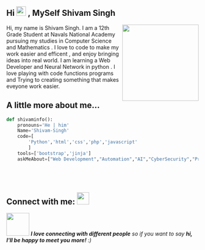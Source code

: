 <h2> Hi <img src="https://github.com/Sd-Shivam/Sd-Shivam/blob/main/Hi.gif" width="25px"> , MySelf Shivam Singh</h2>

<img align='right' src='https://github.com/Sd-Shivam/Sd-Shivam/blob/main/master.png' width='200"'>

Hi, my name is Shivam Singh. I am a 12th Grade Student at Navals National  Academy pursuing my studies in Computer Science and Mathematics . I love to code to make my work easier and efficent , and enjoy bringing ideas into real world. I am learning a Web Developer and Neural Network in python . I love playing with code functions programs and Trying to creating something that makes eveyone work easier.

## A little more about me...  
```python code
def shivaminfo():
    pronouns='He | him'
    Name='Shivam-Singh'
    code=[
        'Python','html','css','php','javascript'
        ]
    tools=['bootstrap','jinja']
    askMeAbout=["Web Development","Automation","AI","CyberSecurity","Programming"],


```


## Connect with me: <img src="https://user-images.githubusercontent.com/53649201/99296951-8ef68900-286d-11eb-9bf3-fdb6cf13b585.gif" height="32px" style="padding-top: 50px;">
<img src="https://media.giphy.com/media/LnQjpWaON8nhr21vNW/giphy.gif" width="60"> <em><b>I love connecting with different people</b> so if you want to say <b>hi, I'll be happy to meet you more!</b> :)</em>

<!-- - 👋 Hi, I’m Shiva
- 👀 I’m interested in AI
- 🌱 I’m currently learning Python 
- 💞️ I’m looking to collaborate on any AI Project to learn with u all
- 📫 How to reach me sd.shivam.00@gmail.com

Sd-Shivam/Sd-Shivam is a ✨ special ✨ repository because its `README.md` (this file) appears on your GitHub profile.
You can click the Preview link to take a look at your changes.
 -->

